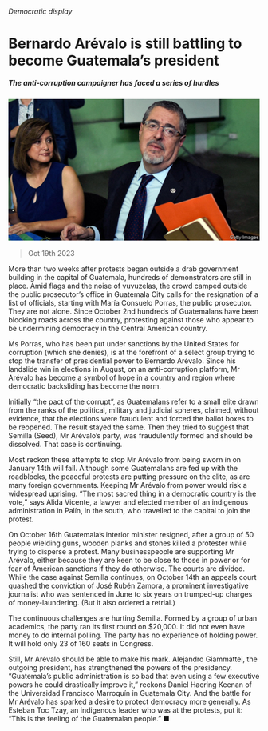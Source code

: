 ###### Democratic display

# Bernardo Arévalo is still battling to become Guatemala’s president 

##### The anti-corruption campaigner has faced a series of hurdles 

![image](images/20231021_AMP501.jpg) 

> Oct 19th 2023 

More than two weeks after protests began outside a drab government building in the capital of Guatemala, hundreds of demonstrators are still in place. Amid flags and the noise of vuvuzelas, the crowd camped outside the public prosecutor’s office in Guatemala City calls for the resignation of a list of officials, starting with María Consuelo Porras, the public prosecutor. They are not alone. Since October 2nd hundreds of Guatemalans have been blocking roads across the country, protesting against those who appear to be undermining democracy in the Central American country.

Ms Porras, who has been put under sanctions by the United States for corruption (which she denies), is at the forefront of a select group trying to stop the transfer of presidential power to Bernardo Arévalo. Since his landslide win in elections in August, on an anti-corruption platform, Mr Arévalo has become a symbol of hope in a country and region where democratic backsliding has become the norm. 

Initially “the pact of the corrupt”, as Guatemalans refer to a small elite drawn from the ranks of the political, military and judicial spheres, claimed, without evidence, that the elections were fraudulent and forced the ballot boxes to be reopened. The result stayed the same. Then they tried to suggest that Semilla (Seed), Mr Arévalo’s party, was fraudulently formed and should be dissolved. That case is continuing.

Most reckon these attempts to stop Mr Arévalo from being sworn in on January 14th will fail. Although some Guatemalans are fed up with the roadblocks, the peaceful protests are putting pressure on the elite, as are many foreign governments. Keeping Mr Arévalo from power would risk a widespread uprising. “The most sacred thing in a democratic country is the vote,” says Alida Vicente, a lawyer and elected member of an indigenous administration in Palín, in the south, who travelled to the capital to join the protest. 

On October 16th Guatemala’s interior minister resigned, after a group of 50 people wielding guns, wooden planks and stones killed a protester while trying to disperse a protest. Many businesspeople are supporting Mr Arévalo, either because they are keen to be close to those in power or for fear of American sanctions if they do otherwise. The courts are divided. While the case against Semilla continues, on October 14th an appeals court quashed the conviction of José Rubén Zamora, a prominent investigative journalist who was sentenced in June to six years on trumped-up charges of money-laundering. (But it also ordered a retrial.)

The continuous challenges are hurting Semilla. Formed by a group of urban academics, the party ran its first round on $20,000. It did not even have money to do internal polling. The party has no experience of holding power. It will hold only 23 of 160 seats in Congress.

Still, Mr Arévalo should be able to make his mark. Alejandro Giammattei, the outgoing president, has strengthened the powers of the presidency. “Guatemala’s public administration is so bad that even using a few executive powers he could drastically improve it,” reckons Daniel Haering Keenan of the Universidad Francisco Marroquín in Guatemala City. And the battle for Mr Arévalo has sparked a desire to protect democracy more generally. As Esteban Toc Tzay, an indigenous leader who was at the protests, put it: “This is the feeling of the Guatemalan people.” ■

